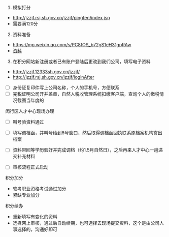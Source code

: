 1. 模拟打分
- http://jzzjf.rsj.sh.gov.cn/jzzjf/pingfen/index.jsp
- 需要满120分

2. 资料准备
- https://mp.weixin.qq.com/s/PC8fOS_b72gS1eH31gpRAw
- [资料](资料.jpg)

3. 在积分网站新注册或者已有账户登陆后更改到我们公司，填写电子资料
- http://jzzjf.12333sh.gov.cn/jzzjf/
- http://jzzjf.rsj.sh.gov.cn/jzzjf/loginAfter

- [ ] 身份证复印件写上公司名称，个人的手机号，方便联系
- [ ] 完税证明公司开并盖章，自然人税收管理系统扣缴客户端，查询个人的缴税情况截图当年度的
 
闵行区人才中心现场办理
- [ ] 叫号验资料通过
- [ ] 填写调档函，并叫号给到8号窗口，然后取得调档函回执联系原档案机构寄出档案
- [ ] 资料带回等学历验好并完成调档（约1.5月自然日），之后再来人才中心一趟递交补充材料
- [ ] 审核流程正式启动


积分加分
- 软考职业资格考试通过加分
- 紧缺专业加分


积分续办
- 重新填写有变化的资料
- 选择网上审核，通过后自动续期，也可选择去现场提交资料，这个是由公司人事选择的，沟通好即可
